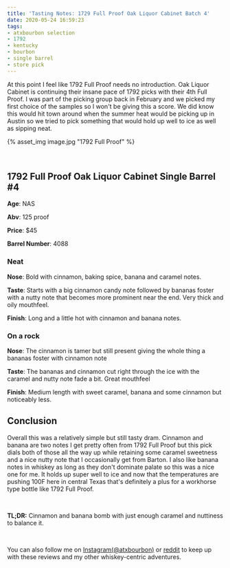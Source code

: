 ```yaml
---
title: 'Tasting Notes: 1729 Full Proof Oak Liquor Cabinet Batch 4'
date: 2020-05-24 16:59:23
tags:
- atxbourbon selection
- 1792
- kentucky
- bourbon
- single barrel
- store pick
---
```


At this point I feel like 1792 Full Proof needs no introduction. Oak Liquor Cabinet is continuing their insane pace of 1792 picks with their 4th Full Proof. I was part of the picking group back in February and we picked my first choice of the samples so I won't be giving this a score. We did know this would hit town around when the summer heat would be picking up in Austin so we tried to pick something that would hold up well to ice as well as sipping neat.

{% asset_img image.jpg "1792 Full Proof" %}

&nbsp;

## 1792 Full Proof Oak Liquor Cabinet Single Barrel #4
**Age**: NAS

**Abv**: 125 proof

**Price**: $45

**Barrel Number**: 4088

### Neat
**Nose**: Bold with cinnamon, baking spice, banana and caramel notes.

**Taste**: Starts with a big cinnamon candy note followed by bananas foster with a nutty note that becomes more prominent near the end. Very thick and oily mouthfeel.

**Finish**: Long and a little hot with cinnamon and banana notes.

### On a rock
**Nose**: The cinnamon is tamer but still present giving the whole thing a bananas foster with cinnamon note 

**Taste**: The bananas and cinnamon cut right through the ice with the caramel and nutty note fade a bit. Great mouthfeel

**Finish**: Medium length with sweet caramel, banana and some cinnamon but noticeably less.

## Conclusion

Overall this was a relatively simple but still tasty dram. Cinnamon and banana are two notes I get pretty often from 1792 Full Proof but this pick dials both of those all the way up while retaining some caramel sweetness and a nice nutty note that I occasionally get from Barton. I also like banana notes in whiskey as long as they don't dominate palate so this was a nice one for me. It holds up super well to ice and now that the temperatures are pushing 100F here in central Texas that's definitely a plus for a workhorse type bottle like 1792 Full Proof.

&nbsp;

**TL;DR:** Cinnamon and banana bomb with just enough caramel and nuttiness to balance it.

&nbsp;

You can also follow me on [Instagram(@atxbourbon)](https://www.instagram.com/atxbourbon/) or [reddit](https://www.reddit.com/r/atxbourbon/) to keep up with these reviews and my other whiskey-centric adventures.